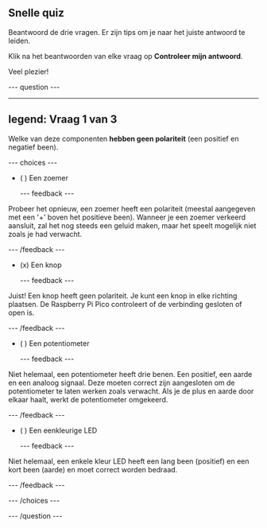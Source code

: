 ## Snelle quiz

Beantwoord de drie vragen. Er zijn tips om je naar het juiste antwoord te leiden.

Klik na het beantwoorden van elke vraag op **Controleer mijn antwoord**.

Veel plezier!

--- question ---

---
legend: Vraag 1 van 3
---

Welke van deze componenten **hebben geen polariteit** (een positief en negatief been).

--- choices ---

- ( ) Een zoemer

  --- feedback ---

Probeer het opnieuw, een zoemer heeft een polariteit (meestal aangegeven met een '+' boven het positieve been). Wanneer je een zoemer verkeerd aansluit, zal het nog steeds een geluid maken, maar het speelt mogelijk niet zoals je had verwacht.

  --- /feedback ---

- (x) Een knop

  --- feedback ---

Juist! Een knop heeft geen polariteit. Je kunt een knop in elke richting plaatsen. De Raspberry Pi Pico controleert of de verbinding gesloten of open is.

  --- /feedback ---

- ( ) Een potentiometer

  --- feedback ---

Niet helemaal, een potentiometer heeft drie benen. Een positief, een aarde en een analoog signaal. Deze moeten correct zijn aangesloten om de potentiometer te laten werken zoals verwacht. Als je de plus en aarde door elkaar haalt, werkt de potentiometer omgekeerd.

  --- /feedback ---

- ( ) Een eenkleurige LED

  --- feedback ---

Niet helemaal, een enkele kleur LED heeft een lang been (positief) en een kort been (aarde) en moet correct worden bedraad.

  --- /feedback ---

--- /choices ---

--- /question ---
